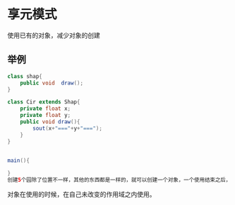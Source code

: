 # 享元模式

使用已有的对象，减少对象的创建

## 举例

```JAVA
class shap{
    public void  draw();
}

class Cir extends Shap{
    private float x;
    private float y;
    public void draw(){
        sout(x+"==="+y+"===");
    }
}


main(){
    
}
创建5个园除了位置不一样，其他的东西都是一样的，就可以创建一个对象，一个使用结束之后，重新设置值再次的使用，而不需要创建多个对象，仅仅是参数不一样。
```

对象在使用的时候，在自己未改变的作用域之内使用。

